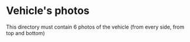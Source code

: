 Vehicle's photos
====
This directory must contain 6 photos of the vehicle (from every side, from top and bottom)
